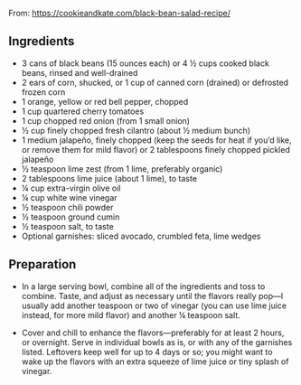 From: https://cookieandkate.com/black-bean-salad-recipe/

## Ingredients

* 3 cans of black beans (15 ounces each) or 4 ½ cups cooked black beans, rinsed and well-drained
* 2 ears of corn, shucked, or 1 cup of canned corn (drained) or defrosted frozen corn
* 1 orange, yellow or red bell pepper, chopped
* 1 cup quartered cherry tomatoes
* 1 cup chopped red onion (from 1 small onion)
* ½ cup finely chopped fresh cilantro (about ½ medium bunch)
* 1 medium jalapeño, finely chopped (keep the seeds for heat if you’d like, or remove them for mild flavor) or 2 tablespoons finely chopped pickled jalapeño
* ½ teaspoon lime zest (from 1 lime, preferably organic)
* 2 tablespoons lime juice (about 1 lime), to taste
* ¼ cup extra-virgin olive oil
* ¼ cup white wine vinegar
* ½ teaspoon chili powder
* ½ teaspoon ground cumin
* ½ teaspoon salt, to taste
* Optional garnishes: sliced avocado, crumbled feta, lime wedges

## Preparation

* In a large serving bowl, combine all of the ingredients and toss to combine. Taste, and adjust as necessary until the flavors really pop—I usually add another teaspoon or two of vinegar (you can use lime juice instead, for more mild flavor) and another ¼ teaspoon salt.

* Cover and chill to enhance the flavors—preferably for at least 2 hours, or overnight. Serve in individual bowls as is, or with any of the garnishes listed. Leftovers keep well for up to 4 days or so; you might want to wake up the flavors with an extra squeeze of lime juice or tiny splash of vinegar.
